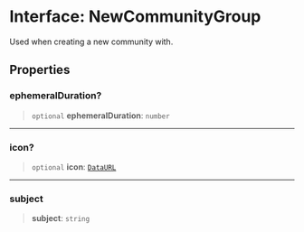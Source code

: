 # Interface: NewCommunityGroup

Used when creating a new community with.

## Properties

### ephemeralDuration?

> `optional` **ephemeralDuration**: `number`

***

### icon?

> `optional` **icon**: [`DataURL`](/api/api/model/aliases/type-aliases/DataURL.md)

***

### subject

> **subject**: `string`
